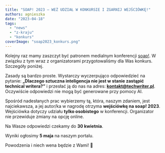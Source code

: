 ```yaml
---
title: "SOAP! 2023 – WEŹ UDZIAŁ W KONKURSIE I ZGARNIJ WEJŚCIÓWKĘ!"
authors: agnieszka
date: "2023-04-18"
tags:
  - "news"
  - "z-kraju"
  - "konkurs"
coverImage: "soap2023_konkurs.png"
---
```


Kolejny raz mamy zaszczyt być patronem medialnym konferencji
[soap!](https://soapconf.com/). W związku z tym wraz z organizatorami
przygotowaliśmy dla Was konkurs. Szczegóły poniżej.

Zasady są bardzo proste. Wystarczy wyczerpująco odpowiedzieć na pytanie:
**„Dlaczego sztuczna inteligencja nie jest w stanie zastąpić technical
writera?”** i przesłać ją do nas na adres: **kontakt@techwriter.pl**. Oczywiście
odpowiedzi nie mogą być generowane przy pomocy AI.

Spośród nadesłanych prac wybierzemy tą, która, naszym zdaniem, jest
najciekawsza, a jej autor/ka w nagrodę otrzyma **wejściówkę na soap! 2023**.
Wejściówka dotyczy udziału **tylko osobistego** w konferencji. Organizator nie
przewiduje zmiany na opcję online.

Na Wasze odpowiedzi czekamy do **30 kwietnia**.

Wyniki ogłosimy **5 maja** na naszym portalu.

Powodzenia i niech wena będzie z Wami! 🙂
